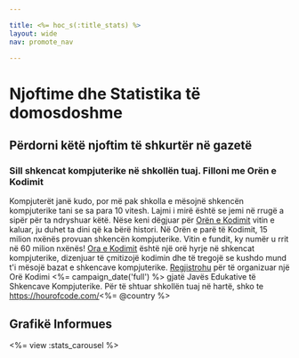 ```yaml
---

title: <%= hoc_s(:title_stats) %>
layout: wide
nav: promote_nav

---
```



# Njoftime dhe Statistika të domosdoshme

## Përdorni këtë njoftim të shkurtër në gazetë

### Sill shkencat kompjuterike në shkollën tuaj. Filloni me Orën e Kodimit

Kompjuterët janë kudo, por më pak shkolla e mësojnë shkencën kompjuterike tani se sa para 10 vitesh. Lajmi i mirë është se jemi në rrugë a sipër për ta ndryshuar këtë. Nëse keni dëgjuar për [Orën e Kodimit](<%= resolve_url('/') %>) vitin e kaluar, ju duhet ta dini që ka bërë histori. Në Orën e parë të Kodimit, 15 milion nxënës provuan shkencën kompjuterike. Vitin e fundit, ky numër u rrit në 60 milion nxënës! [Ora e Kodimit](<%= resolve_url('/') %>) është një orë hyrje në shkencat kompjuterike, dizenjuar të çmitizojë kodimin dhe të tregojë se kushdo mund t'i mësojë bazat e shkencave kompjuterike. [Regjistrohu](<%= resolve_url('/') %>) për të organizuar një Orë Kodimi <%= campaign_date('full') %> gjatë Javës Edukative të Shkencave Kompjuterike. Për të shtuar shkollën tuaj në hartë, shko te https://hourofcode.com/<%= @country %>

## Grafikë Informues

<%= view :stats_carousel %>


